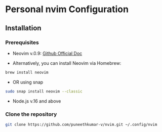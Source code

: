 # Personal nvim Configuration

## Installation

### Prerequisites

- Neovim v.0.9: [Github Official Doc](https://github.com/neovim/neovim/blob/master/INSTALL.md#install-from-download)

- Alternatively, you can install Neovim via Homebrew:
```sh
brew install neovim
```
- OR using snap
```sh
sudo snap install neovim --classic
```

- Node.js v.16 and above

### Clone the repository
```sh
git clone https://github.com/puneethkumar-v/nvim.git ~/.config/nvim
```
 
